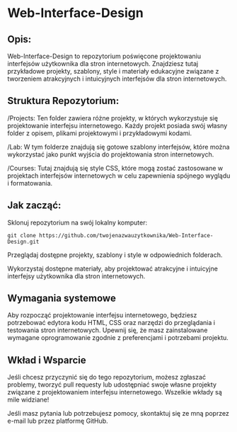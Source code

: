 # Web-Interface-Design

## **Opis:**
Web-Interface-Design to repozytorium poświęcone projektowaniu interfejsów użytkownika dla stron internetowych. Znajdziesz tutaj przykładowe projekty, szablony, style i materiały edukacyjne związane z tworzeniem atrakcyjnych i intuicyjnych interfejsów dla stron internetowych.

## **Struktura Repozytorium:**
/Projects: Ten folder zawiera różne projekty, w których wykorzystuje się projektowanie interfejsu internetowego. Każdy projekt posiada swój własny folder z opisem, plikami projektowymi i przykładowymi kodami.

/Lab: W tym folderze znajdują się gotowe szablony interfejsów, które można wykorzystać jako punkt wyjścia do projektowania stron internetowych.

/Courses: Tutaj znajdują się style CSS, które mogą zostać zastosowane w projektach interfejsów internetowych w celu zapewnienia spójnego wyglądu i formatowania.

## **Jak zacząć:**

Sklonuj repozytorium na swój lokalny komputer:
```
git clone https://github.com/twojenazwauzytkownika/Web-Interface-Design.git
```

Przeglądaj dostępne projekty, szablony i style w odpowiednich folderach.

Wykorzystaj dostępne materiały, aby projektować atrakcyjne i intuicyjne interfejsy użytkownika dla stron internetowych.

## **Wymagania systemowe**
Aby rozpocząć projektowanie interfejsu internetowego, będziesz potrzebować edytora kodu HTML, CSS oraz narzędzi do przeglądania i testowania stron internetowych. Upewnij się, że masz zainstalowane wymagane oprogramowanie zgodnie z preferencjami i potrzebami projektu.

## **Wkład i Wsparcie**
Jeśli chcesz przyczynić się do tego repozytorium, możesz zgłaszać problemy, tworzyć pull requesty lub udostępniać swoje własne projekty związane z projektowaniem interfejsu internetowego. Wszelkie wkłady są mile widziane!

Jeśli masz pytania lub potrzebujesz pomocy, skontaktuj się ze mną poprzez e-mail lub przez platformę GitHub.


